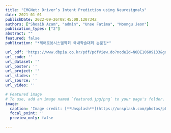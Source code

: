 ```yaml
---
title: "EMGNet: Driver’s Intent Prediction using Neurosignals"
date: 2021-01-01
publishDate: 2022-09-26T08:45:08.120734Z
authors: ["Shoaib Azam", "admin", "Unse Fatima", "Moongu Jeon"]
publication_types: ["2"]
abstract: ""
featured: false
publication: "*제어로봇시스템학회 국내학술대회 논문집*"

url_pdf: 'https://www.dbpia.co.kr/pdf/pdfView.do?nodeId=NODE10609133&googleIPSandBox=false&mark=0&useDate=&ipRange=false&accessgl=Y&language=ko_KR&hasTopBanner=true'
url_code: ''
url_dataset: ''
url_poster: ''
url_project: ''
url_slides: ''
url_source: ''
url_video: ''

# Featured image
# To use, add an image named `featured.jpg/png` to your page's folder.
image:
  caption: 'Image credit: [**Unsplash**](https://unsplash.com/photos/pLCdAaMFLTE)'
  focal_point: ''
  preview_only: false

---
```


